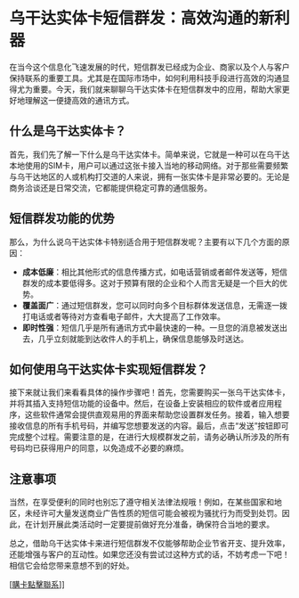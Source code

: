 # 乌干达实体卡短信群发：高效沟通的新利器

在当今这个信息化飞速发展的时代，短信群发已经成为企业、商家以及个人与客户保持联系的重要工具。尤其是在国际市场中，如何利用科技手段进行高效的沟通显得尤为重要。今天，我们就来聊聊乌干达实体卡在短信群发中的应用，帮助大家更好地理解这一便捷高效的通讯方式。

## 什么是乌干达实体卡？

首先，我们先了解一下什么是乌干达实体卡。简单来说，它就是一种可以在乌干达本地使用的SIM卡，用户可以通过这张卡接入当地的移动网络。对于那些需要频繁与乌干达地区的人或机构打交道的人来说，拥有一张实体卡是非常必要的。无论是商务洽谈还是日常交流，它都能提供稳定可靠的通信服务。

## 短信群发功能的优势

那么，为什么说乌干达实体卡特别适合用于短信群发呢？主要有以下几个方面的原因：

- **成本低廉**：相比其他形式的信息传播方式，如电话营销或者邮件发送等，短信群发的成本要低得多。这对于预算有限的企业和个人而言无疑是一个巨大的优势。
- **覆盖面广**：通过短信群发，您可以同时向多个目标群体发送信息，无需逐一拨打电话或者等待对方查看电子邮件，大大提高了工作效率。
- **即时性强**：短信几乎是所有通讯方式中最快速的一种。一旦您的消息被发送出去，几乎立刻就能到达收件人的手机上，确保信息能够及时送达。

## 如何使用乌干达实体卡实现短信群发？

接下来就让我们来看看具体的操作步骤吧！首先，您需要购买一张乌干达实体卡，并将其插入支持短信功能的设备中。然后，在设备上安装相应的软件或者应用程序，这些软件通常会提供直观易用的界面来帮助您设置群发任务。接着，输入想要接收信息的所有手机号码，并编写您想要发送的内容。最后，点击“发送”按钮即可完成整个过程。需要注意的是，在进行大规模群发之前，请务必确认所涉及的所有号码均已获得用户的同意，以免造成不必要的麻烦。

## 注意事项

当然，在享受便利的同时也别忘了遵守相关法律法规哦！例如，在某些国家和地区，未经许可大量发送商业广告性质的短信可能会被视为骚扰行为而受到处罚。因此，在计划开展此类活动时一定要提前做好充分准备，确保符合当地的要求。

总之，借助乌干达实体卡来进行短信群发不仅能够帮助企业节省开支、提升效率，还能增强与客户的互动性。如果您还没有尝试过这种方式的话，不妨考虑一下吧！相信它会给您带来意想不到的好处。

[[購卡點擊聯系](https://t.me/s/esim1088)]]